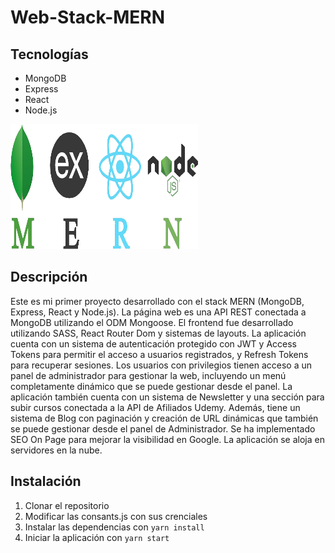 # Web-Stack-MERN

## Tecnologías

- MongoDB <br>
- Express <br>
- React <br>
- Node.js 

<img src="https://github.com/RETBOT/RETBOT/blob/main/Imgs/MERN.png" alt="img" width="300" height="200"> 
  

## Descripción

Este es mi primer proyecto desarrollado con el stack MERN (MongoDB, Express, React y Node.js). 
La página web es una API REST conectada a MongoDB utilizando el ODM Mongoose. 
El frontend fue desarrollado utilizando SASS, React Router Dom y sistemas de layouts.
La aplicación cuenta con un sistema de autenticación protegido con JWT y Access Tokens para permitir el acceso a usuarios registrados, 
y Refresh Tokens para recuperar sesiones. 
Los usuarios con privilegios tienen acceso a un panel de administrador para gestionar la web, incluyendo un menú completamente dinámico 
que se puede gestionar desde el panel.
La aplicación también cuenta con un sistema de Newsletter y una sección para subir cursos conectada a la API de Afiliados Udemy. 
Además, tiene un sistema de Blog con paginación y creación de URL dinámicas que también se puede gestionar desde el panel de Administrador.
Se ha implementado SEO On Page para mejorar la visibilidad en Google. La aplicación se aloja en servidores en la nube.

## Instalación

1. Clonar el repositorio
2. Modificar las consants.js con sus crenciales
3. Instalar las dependencias con `yarn install`
4. Iniciar la aplicación con `yarn start`

